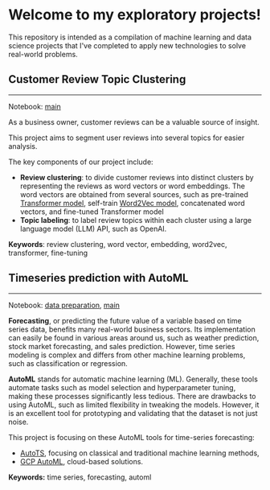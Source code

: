 # Welcome to my exploratory projects!

This repository is intended as a compilation of machine learning and data science projects that I've completed to apply new technologies to solve real-world problems.

## Customer Review Topic Clustering

---
Notebook: [main](https://github.com/fandayp/exploratory_projects/blob/main/customer_review_clustering.ipynb)

As a business owner, customer reviews can be a valuable source of insight.

This project aims to segment user reviews into several topics for easier analysis.

The key components of our project include:
- **Review clustering**: to divide customer reviews into distinct clusters by representing the reviews as word vectors or word embeddings. The word vectors are obtained from several sources, such as pre-trained [Transformer model](https://huggingface.co/sentence-transformers/all-MiniLM-L6-v2), self-train [Word2Vec model](https://radimrehurek.com/gensim/models/word2vec.html), concatenated word vectors, and fine-tuned Transformer model
- **Topic labeling**: to label review topics within each cluster using a large language model (LLM) API, such as OpenAI.

**Keywords**: review clustering, word vector, embedding, word2vec, transformer, fine-tuning

## Timeseries prediction with AutoML

---
Notebook: [data preparation](https://github.com/fandayp/exploratory_projects/blob/main/timeseries_automl_prepare_data.ipynb), [main](https://github.com/fandayp/exploratory_projects/blob/main/timeseries_automl.ipynb)

**Forecasting**, or predicting the future value of a variable based on time series data, benefits many real-world business sectors. Its implementation can easily be found in various areas around us, such as weather prediction, stock market forecasting, and sales prediction. However, time series modeling is complex and differs from other machine learning problems, such as classification or regression.

**AutoML** stands for automatic machine learning (ML). Generally, these tools automate tasks such as model selection and hyperparameter tuning, making these processes significantly less tedious. There are drawbacks to using AutoML, such as limited flexibility in tweaking the models. However, it is an excellent tool for prototyping and validating that the dataset is not just noise.

This project is focusing on these AutoML tools for time-series forecasting:
- [AutoTS](https://winedarksea.github.io/AutoTS/build/html/source/tutorial.html), focusing on classical and traditional machine learning methods,
- [GCP AutoML](https://cloud.google.com/vertex-ai/docs/tabular-data/forecasting/overview), cloud-based solutions.

**Keywords:** time series, forecasting, automl

